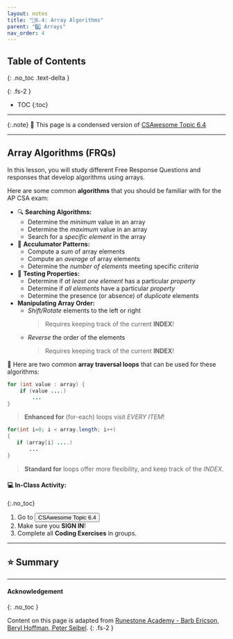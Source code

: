```yaml
---
layout: notes
title: "📓6.4: Array Algorithms" 
parent: "6️⃣ Arrays"
nav_order: 4
---
```


## Table of Contents
{: .no_toc .text-delta }

{: .fs-2 }
- TOC
{:toc}

---

{:.note}
📖 This page is a condensed version of [CSAwesome Topic 6.4](https://runestone.academy/ns/books/published/csawesome/Unit6-Arrays/topic-6-4-array-algorithms.html?mode=browsing) 

---

## Array Algorithms (FRQs)

In this lesson, you will study different Free Response Questions and responses that develop algorithms using arrays.


Here are some common **algorithms** that you should be familiar with for the AP CSA exam:

- 🔍 **Searching Algorithms:**
  - Determine the _minimum_ value in an array
  - Determine the _maximum_ value in an array
  - Search for a _specific element_ in the array
- 🧮 **Acculumator Patterns:**
  - Compute a _sum_ of array elements
  - Compute an _average_ of array elements
  - Determine the _number of elements_ meeting specific _criteria_
- 🧪 **Testing Properties:**
  - Determine if _at least one element_ has a particular _property_
  - Determine if _all elements_ have a particular _property_
  - Determine the presence (or absence) of _duplicate_ elements
- **Manipulating Array Order:**
  - _Shift/Rotate_ elements to the left or right
    > Requires keeping track of the current **INDEX**!
  - _Reverse_ the order of the elements
    > Requires keeping track of the current **INDEX**!

<div class="imp" markdown="block">
  
🔁 Here are two common **array traversal loops** that can be used for these algorithms:

  ```java
  for (int value : array) {
      if (value ....)
          ...
  }
  ```
  > **Enhanced for** (for-each) loops visit _EVERY ITEM_!
  ```java
  for(int i=0; i < array.length; i++)
  {
     if (array[i] ....)
         ...
  }
  ```
  > **Standard for** loops offer more flexibility, and keep track of the _INDEX_.

</div>

#### 💻 In-Class Activity: 
{:.no_toc}


<div class="task" markdown="block">

1. Go to <a href="https://runestone.academy/ns/books/published/csawesome/Unit6-Arrays/topic-6-4-array-algorithms.html?mode=browsing"><button type="button" name="button" class="btn">CSAwesome Topic 6.4</button></a> 
2. Make sure you **SIGN IN**!
3. Complete all **Coding Exercises** in groups.

</div>

---

## ⭐️ Summary



---

#### Acknowledgement
{: .no_toc }

Content on this page is adapted from [Runestone Academy - Barb Ericson, Beryl Hoffman, Peter Seibel](https://runestone.academy/ns/books/published/csawesome/index.html?mode=browsing).
{: .fs-2 }
